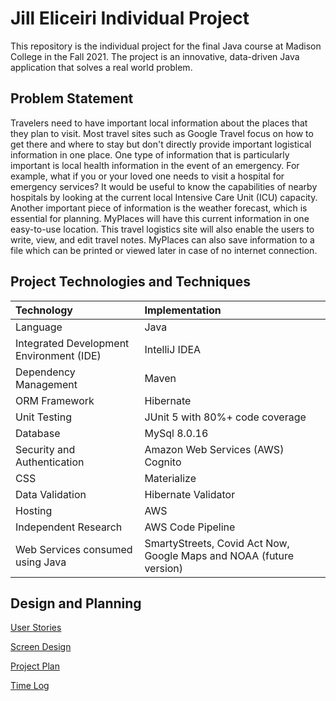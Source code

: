 # Jill Eliceiri Individual Project

This repository is the individual project for the final Java course at Madison College in the Fall 2021. The project is an innovative, data-driven Java application that solves a real world problem.
## Problem Statement
Travelers need to have important local information about the places that they plan to visit. Most travel sites such as Google Travel focus on how to get there and where to stay but don't directly provide important logistical information in one place. One type of information that is particularly important is local health information in the event of an emergency. For example, what if you or your loved one needs to visit a hospital for emergency services? It would be useful to know the capabilities of nearby hospitals by looking at the current local Intensive Care Unit (ICU) capacity. Another important piece of information is the weather forecast, which is essential for planning. MyPlaces will have this current information in one easy-to-use location. This travel logistics site will also enable the users to write, view, and edit travel notes. MyPlaces can also save information to a file which can be printed or viewed later in case of no internet connection.

## Project Technologies and Techniques

| Technology  | Implementation   |
| :--- | :--- |
| Language     | Java  |  
| Integrated Development Environment (IDE)     | IntelliJ IDEA  |   
| Dependency Management          | Maven       |  
| ORM Framework          | Hibernate       |  
| Unit Testing         | JUnit 5 with 80%+ code coverage       |
| Database           | MySql 8.0.16       |  
| Security and Authentication           | Amazon Web Services (AWS) Cognito       |  
| CSS           | Materialize       | 
| Data Validation           | Hibernate Validator       | 
| Hosting           | AWS       |
| Independent Research           | AWS Code Pipeline       |
| Web Services consumed using Java          | SmartyStreets, Covid Act Now, Google Maps and NOAA (future version)       | 

## Design and Planning
[User Stories](https://github.com/jeliceiri/MyPlacesTracker/blob/main/DesignDocuments/UserStories.md)

[Screen Design](https://github.com/jeliceiri/MyPlacesTracker/blob/main/DesignDocuments/Screens.md)

[Project Plan](https://github.com/jeliceiri/MyPlacesTracker/blob/main/ProjectPlan.md)

[Time Log](https://github.com/jeliceiri/MyPlacesTracker/blob/main/timeLog.md)
